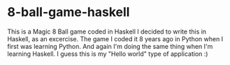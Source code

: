 # 8-ball-game-haskell
This is a Magic 8 Ball game coded in Haskell
I decided to write this in Haskell, as an excercise.
The game I coded it 8 years ago in Python when I first was learning Python.
And again I'm doing the same thing when I'm learning Haskell.
I guess this is my "Hello world" type of application :)
